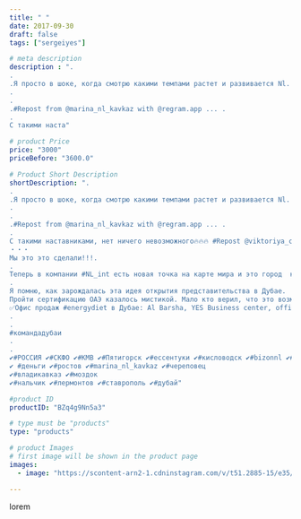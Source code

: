 ```yaml
---
title: " "
date: 2017-09-30
draft: false
tags: ["sergeiyes"]

# meta description
description : ".
.
.Я просто в шоке, когда смотрю какими темпами растет и развивается Nl. 😲😲😲😎😁👍🔥🔥🔥
.
.
.#Repost from @marina_nl_kavkaz with @regram.app ... .
.
С такими наста"

# product Price
price: "3000"
priceBefore: "3600.0"

# Product Short Description
shortDescription: ".
.
.Я просто в шоке, когда смотрю какими темпами растет и развивается Nl. 😲😲😲😎😁👍🔥🔥🔥
.
.
.#Repost from @marina_nl_kavkaz with @regram.app ... .
.
С такими наставниками, нет ничего невозможного🔥🔥🔥 #Repost @viktoriya_chursina
・・・
Мы это это сделали!!!.
.
Теперь в компании #NL_int есть новая точка на карте мира и это город  контрастов Дубай!!!
.
Я помню, как зарождалась эта идея открытия представительства в Дубае. 
Пройти сертификацию ОАЭ казалось мистикой. Мало кто верил, что это возможно! Однако всегда находятся первые люди, такие как  @tatianatretyak  @dubai_energyd @rezeda3110 которые берут на себя эту огромную ответственность и роль первопроходцев !!! А факт сертификации ✌🏾как нельзя лучше доказывает, что наш продукт лучший на данном рынке!! .
✅Офис продаж #energydiet в Дубае: Al Barsha, YES Business center, office 306, tel : 044432310 .
.
.
#командадубаи
.
.
✔️#РОССИЯ ✔️#СКФО ✔️#КМВ ✔️#Пятигорск ✔️#ессентуки ✔️#кисловодск ✔️#bizonnl ✔️#gruppazahvata ✔️#магнитогорск ✔️#доходы ✔️#идеибизнеса ✔️#кабардинка ✔️#челябинск ✔️#екатеринбург ✔️#бизнес
✔️ #деньги ✔️#ростов ✔️#marina_nl_kavkaz ✔️#череповец
✔️#владикавказ ✔️#моздок
✔️#нальчик ✔️#лермонтов ✔️#ставрополь ✔️#дубай"

#product ID
productID: "BZq4g9Nn5a3"

# type must be "products"
type: "products"

# product Images
# first image will be shown in the product page
images:
  - image: "https://scontent-arn2-1.cdninstagram.com/v/t51.2885-15/e35/25007858_242938302910358_8449603162737737728_n.jpg?tp=1&_nc_ht=scontent-arn2-1.cdninstagram.com&_nc_cat=102&_nc_ohc=xHfQ2jFo0vgAX8gf0Hh&ccb=7-4&oh=27fd03f2e0e232e261d0ceb82de5fa89&oe=6084F088&_nc_sid=86f79a&ig_cache_key=MTYxNTM1MTk3MTcyMDQzNTM4Mw%3D%3D.2-ccb7-4"

---
```

lorem
